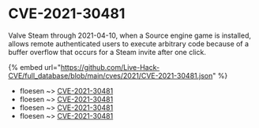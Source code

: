 # CVE-2021-30481

Valve Steam through 2021-04-10, when a Source engine game is installed, allows remote authenticated users to execute arbitrary code because of a buffer overflow that occurs for a Steam invite after one click.

{% embed url="https://github.com/Live-Hack-CVE/full_database/blob/main/cves/2021/CVE-2021-30481.json" %}


* floesen ~> [CVE-2021-30481](https://www.alice-snow.ru/2021/database/cve-2021-30481/cve-2021-30481-floesen)
* floesen ~> [CVE-2021-30481](https://www.alice-snow.ru/2021/database/cve-2021-30481/cve-2021-30481-floesen)
* floesen ~> [CVE-2021-30481](https://www.alice-snow.ru/2021/database/cve-2021-30481/cve-2021-30481-floesen)
* floesen ~> [CVE-2021-30481](https://www.alice-snow.ru/2021/database/cve-2021-30481/cve-2021-30481-floesen)